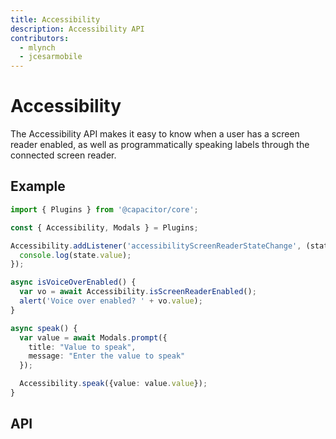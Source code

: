 ```yaml
---
title: Accessibility
description: Accessibility API
contributors:
  - mlynch
  - jcesarmobile
---
```


<plugin-platforms platforms="pwa,ios,android"></plugin-platforms>

# Accessibility

The Accessibility API makes it easy to know when a user has a screen reader enabled, as well as programmatically speaking
labels through the connected screen reader.

<plugin-api index="true" name="accessibility"></plugin-api>

## Example

```typescript
import { Plugins } from '@capacitor/core';

const { Accessibility, Modals } = Plugins;

Accessibility.addListener('accessibilityScreenReaderStateChange', (state) => {
  console.log(state.value);
});

async isVoiceOverEnabled() {
  var vo = await Accessibility.isScreenReaderEnabled();
  alert('Voice over enabled? ' + vo.value);
}

async speak() {
  var value = await Modals.prompt({
    title: "Value to speak",
    message: "Enter the value to speak"
  });

  Accessibility.speak({value: value.value});
}
```

## API

<plugin-api name="accessibility"></plugin-api>
